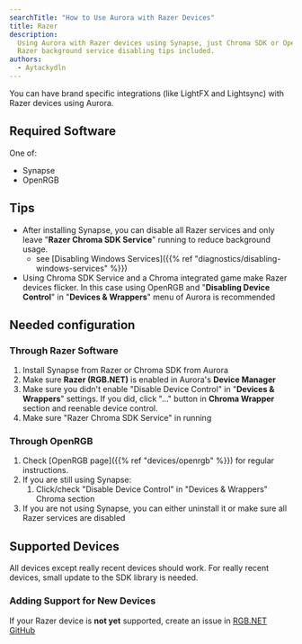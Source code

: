```yaml
---
searchTitle: "How to Use Aurora with Razer Devices"
title: Razer
description:
  Using Aurora with Razer devices using Synapse, just Chroma SDK or OpenRGB.
  Razer background service disabling tips included.
authors:
  - Aytackydln
---
```


You can have brand specific integrations (like LightFX and Lightsync) with Razer devices using Aurora.

## Required Software

One of:
* Synapse
* OpenRGB

## Tips

- After installing Synapse, you can disable all Razer services and only leave "**Razer Chroma SDK Service**" running to reduce background usage.
  - see [Disabling Windows Services]({{% ref "diagnostics/disabling-windows-services" %}})
- Using Chroma SDK Service and a Chroma integrated game make Razer devices flicker.
In this case using OpenRGB and "**Disabling Device Control**" in "**Devices & Wrappers**" menu of Aurora is recommended


## Needed configuration

### Through Razer Software

1. Install Synapse from Razer or Chroma SDK from Aurora
2. Make sure **Razer (RGB.NET)** is enabled in Aurora's **Device Manager**
3. Make sure you didn't enable "Disable Device Control" in "**Devices & Wrappers**" settings. 
If you did, click "..." button in **Chroma Wrapper** section and reenable device control.
4. Make sure "Razer Chroma SDK Service" in running

### Through OpenRGB

1. Check [OpenRGB page]({{% ref "devices/openrgb" %}}) for regular instructions.
2. If you are still using Synapse:
   1. Click/check "Disable Device Control" in "Devices & Wrappers" Chroma section
3. If you are not using Synapse, you can either uninstall it or make sure all Razer services are disabled

## Supported Devices

All devices except really recent devices should work. For really recent devices, small update to the SDK library is needed.

### Adding Support for New Devices
If your Razer device is **not yet** supported, create an issue in [RGB.NET GitHub](https://github.com/DarthAffe/RGB.NET/issues)

